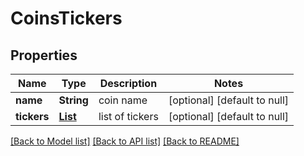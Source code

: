 # CoinsTickers
## Properties

| Name | Type | Description | Notes |
|------------ | ------------- | ------------- | -------------|
| **name** | **String** | coin name | [optional] [default to null] |
| **tickers** | [**List**](CoinsTickers_tickers_inner.md) | list of tickers | [optional] [default to null] |

[[Back to Model list]](../README.md#documentation-for-models) [[Back to API list]](../README.md#documentation-for-api-endpoints) [[Back to README]](../README.md)

